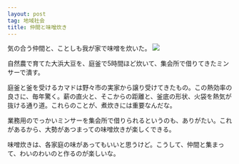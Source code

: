 ```yaml
---
layout: post
tag: 地域社会
title: 仲間と味噌炊き
---
```

気の合う仲間と、ことしも我が家で味噌を炊いた。
![](https://kobapan.com/f/33237882916_0626aa2b46.jpg)

自然農で育てた大浜大豆を、庭釜で5時間ほど炊いて、集会所で借りてきたミンサーで潰す。

庭釜と釜を受けるカマドは野々市の実家から譲り受けてきたもの。この熱効率の良さに、毎年驚く。薪の直火と、そこからの距離と、釜底の形状、火袋を熱気が抜ける通り道。これらのことが、煮炊きには重要なんだな。

業務用のでっかいミンサーを集会所で借りられるというのも、ありがたい。これがあるから、大勢があつまっての味噌炊きが楽しくできる。

味噌炊きは、各家庭の味があってもいいと思うけど。こうして、仲間と集まって、わいのわいのと作るのが楽しいな。

